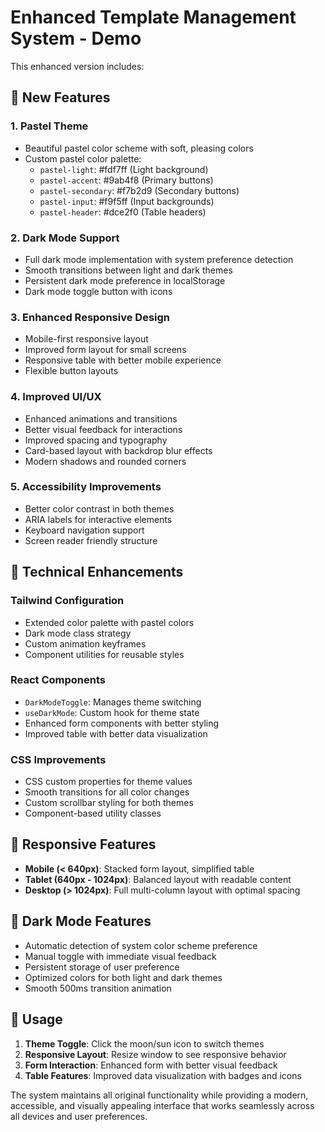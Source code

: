 # Enhanced Template Management System - Demo

This enhanced version includes:

## 🎨 **New Features**

### 1. **Pastel Theme**
- Beautiful pastel color scheme with soft, pleasing colors
- Custom pastel color palette:
  - `pastel-light`: #fdf7ff (Light background)
  - `pastel-accent`: #9ab4f8 (Primary buttons)
  - `pastel-secondary`: #f7b2d9 (Secondary buttons)
  - `pastel-input`: #f9f5ff (Input backgrounds)
  - `pastel-header`: #dce2f0 (Table headers)

### 2. **Dark Mode Support**
- Full dark mode implementation with system preference detection
- Smooth transitions between light and dark themes
- Persistent dark mode preference in localStorage
- Dark mode toggle button with icons

### 3. **Enhanced Responsive Design**
- Mobile-first responsive layout
- Improved form layout for small screens
- Responsive table with better mobile experience
- Flexible button layouts

### 4. **Improved UI/UX**
- Enhanced animations and transitions
- Better visual feedback for interactions
- Improved spacing and typography
- Card-based layout with backdrop blur effects
- Modern shadows and rounded corners

### 5. **Accessibility Improvements**
- Better color contrast in both themes
- ARIA labels for interactive elements
- Keyboard navigation support
- Screen reader friendly structure

## 🚀 **Technical Enhancements**

### Tailwind Configuration
- Extended color palette with pastel colors
- Dark mode class strategy
- Custom animation keyframes
- Component utilities for reusable styles

### React Components
- `DarkModeToggle`: Manages theme switching
- `useDarkMode`: Custom hook for theme state
- Enhanced form components with better styling
- Improved table with better data visualization

### CSS Improvements
- CSS custom properties for theme values
- Smooth transitions for all color changes
- Custom scrollbar styling for both themes
- Component-based utility classes

## 📱 **Responsive Features**

- **Mobile (< 640px)**: Stacked form layout, simplified table
- **Tablet (640px - 1024px)**: Balanced layout with readable content
- **Desktop (> 1024px)**: Full multi-column layout with optimal spacing

## 🌙 **Dark Mode Features**

- Automatic detection of system color scheme preference
- Manual toggle with immediate visual feedback
- Persistent storage of user preference
- Optimized colors for both light and dark themes
- Smooth 500ms transition animation

## 🎯 **Usage**

1. **Theme Toggle**: Click the moon/sun icon to switch themes
2. **Responsive Layout**: Resize window to see responsive behavior
3. **Form Interaction**: Enhanced form with better visual feedback
4. **Table Features**: Improved data visualization with badges and icons

The system maintains all original functionality while providing a modern, accessible, and visually appealing interface that works seamlessly across all devices and user preferences.